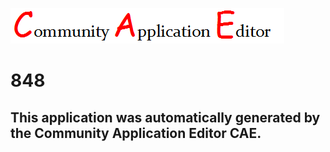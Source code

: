 ![CAE](https://github.com/CAE-Community-Application-Editor/CAE-Deployment-Temp/blob/master/img/logo.png)  

848
===================


This application was automatically generated by the Community Application Editor CAE.  
---------------
